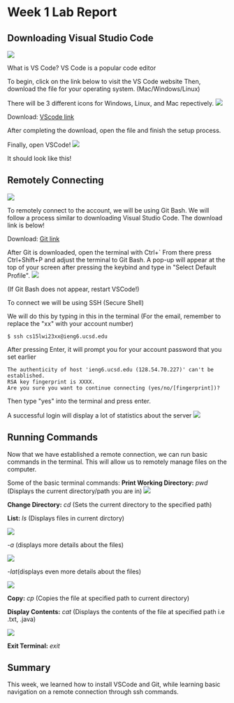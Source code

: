 # Week 1 Lab Report
## Downloading Visual Studio Code

![](https://cdn.discordapp.com/attachments/975608841838415872/1064026680290705408/image.png)

What is VS Code?
VS Code is a popular code editor

To begin, click on the link below to visit the VS Code website
Then, download the file for your operating system. (Mac/Windows/Linux)

There will be 3 different icons for Windows, Linux, and Mac repectively.
![](https://cdn.discordapp.com/attachments/1023456934248058934/1064022830834012210/image.png)

Download: [VScode link](https://code.visualstudio.com/download)

After completing the download, open the file and finish the setup process.

Finally, open VSCode!
![](https://cdn.discordapp.com/attachments/1023456934248058934/1064025514727190528/image.png)

It should look like this!

## Remotely Connecting
![](https://cdn.discordapp.com/attachments/975608841838415872/1064027980541730836/Git-Icon-1788C.png)

To remotely connect to the account, we will be using Git Bash. We will follow a process similar to downloading Visual Studio Code.
The download link is below!

Download: [Git link](https://git-scm.com/downloads)

After Git is downloaded, open the terminal with Ctrl+\`
From there press Ctrl+Shift+P and adjust the terminal to Git Bash.
A pop-up will appear at the top of your screen after pressing the keybind and type in "Select Default Profile".
![](https://cdn.discordapp.com/attachments/975608841838415872/1064394235299774484/image.png)

(If Git Bash does not appear, restart VSCode!)

To connect we will be using SSH (Secure Shell)

We will do this by typing in this in the terminal
(For the email, remember to replace the "xx" with your account number)
```
$ ssh cs15lwi23xx@ieng6.ucsd.edu
```
After pressing Enter, it will prompt you for your account password that you set earlier
```
The authenticity of host 'ieng6.ucsd.edu (128.54.70.227)' can't be established.
RSA key fingerprint is XXXX.
Are you sure you want to continue connecting (yes/no/[fingerprint])?
```
Then type "yes" into the terminal and press enter.

A successful login will display a lot of statistics about the server
![](https://cdn.discordapp.com/attachments/975608841838415872/1064632487881482281/image.png)

## Running Commands
Now that we have established a remote connection, we can run basic commands in the terminal.
This will allow us to remotely manage files on the computer.


Some of the basic terminal commands:
**Print Working Directory:** *pwd* (Displays the current directory/path you are in)
![](https://cdn.discordapp.com/attachments/975608841838415872/1064633433629917234/image.png)

**Change Directory:** *cd <path>* (Sets the current directory to the specified path)

**List:** *ls* (Displays files in current dirctory)

![](https://cdn.discordapp.com/attachments/975608841838415872/1064633053714059325/image.png)
  
 *-a* (displays more details about the files)
  
 ![](https://cdn.discordapp.com/attachments/975608841838415872/1064633148421460008/image.png)
 
 *-lat*(displays even more details about the files)
 
  ![](https://cdn.discordapp.com/attachments/975608841838415872/1064633281515098122/image.png) 
 
**Copy:** *cp <path>* (Copies the file at specified path to current directory)

**Display Contents:** *cat <path>* (Displays the contents of the file at specified path i.e .txt, .java)

  ![](https://cdn.discordapp.com/attachments/975608841838415872/1064635053889560658/image.png)
  
**Exit Terminal:** *exit*

## Summary
  This week, we learned how to install VSCode and Git, while learning basic navigation on a remote connection through ssh commands.
